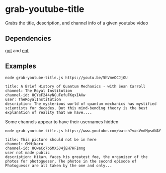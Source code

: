 # grab-youtube-title
Grabs the title, description, and channel info of a given youtube video

## Dependencies
[got](https://github.com/sindresorhus/got) and [ent](https://github.com/substack/node-ent)

## Examples
```
node grab-youtube-title.js https://youtu.be/5hVmeOCJjOU
```
```
title: A Brief History of Quantum Mechanics - with Sean Carroll
channel: The Royal Institution
channel-id: UCYeF244yNGuFefuFKqxIAXw
user: TheRoyalInstitution
description: The mysterious world of quantum mechanics has mystified scientists for decades. But this mind-bending theory is the best explanation of reality that we have....
```
Some channels appear to have their usernames hidden
```
node grab-youtube-title.js https://www.youtube.com/watch?v=sVmdMpsdNAY
```
```
title: This picture should not be in here
channel: GMHikaru
channel-id: UCweCc7bSMX5J4jEH7HFImng
user not made public
description: Hikaru faces his greatest foe, the organizer of the photos for photoguessr. The photos in the second episode of Photoguessr are all taken by the one and only...
```
